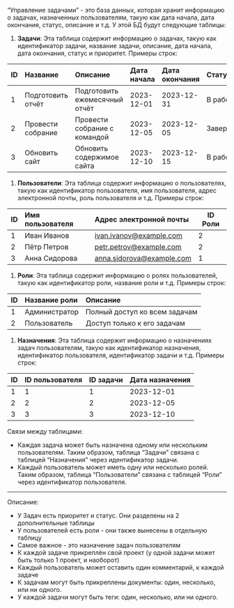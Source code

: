 “Управление задачами” - это база данных, которая хранит информацию о задачах, назначенных пользователям, такую как дата начала, дата окончания, статус, описание и т.д. У этой БД будут следующие таблицы:

1. **Задачи**: Эта таблица содержит информацию о задачах, такую как идентификатор задачи, название задачи, описание, дата начала, дата окончания, статус и приоритет. Примеры строк:

| **ID** | **Название**      | **Описание**                  | **Дата начала** | **Дата окончания** | **Статус** | **Приоритет** |
| :----- | :---------------- | :---------------------------- | :-------------- | :----------------- | :--------- | :------------ |
| 1      | Подготовить отчёт | Подготовить ежемесячный отчёт | 2023-12-01      | 2023-12-31         | В работе   | Высокий       |
| 2      | Провести собрание | Провести собрание с командой  | 2023-12-05      | 2023-12-05         | Завершено  | Низкий        |
| 3      | Обновить сайт     | Обновить содержимое сайта     | 2023-12-10      | 2023-12-15         | В работе   | Средний       |

1. **Пользователи**: Эта таблица содержит информацию о пользователях, такую как идентификатор пользователя, имя пользователя, адрес электронной почты, роль пользователя и т.д. Примеры строк:

| **ID** | **Имя пользователя** | **Адрес электронной почты** | ID Роли |
| :----- | :------------------- | :-------------------------- | ------- |
| 1      | Иван Иванов          | ivan.ivanov@example.com     | 2       |
| 2      | Пётр Петров          | petr.petrov@example.com     | 2       |
| 3      | Анна Сидорова        | anna.sidorova@example.com   | 1       |

1. **Роли**: Эта таблица содержит информацию о ролях пользователей, такую как идентификатор роли, название роли и т.д. Примеры строк:

| **ID** | **Название роли** | **Описание**                  |
| :----- | :---------------- | :---------------------------- |
| 1      | Администратор     | Полный доступ ко всем задачам |
| 2      | Пользователь      | Доступ только к его задачам   |

1. **Назначения**: Эта таблица содержит информацию о назначениях задач пользователям, такую как идентификатор назначения, идентификатор пользователя, идентификатор задачи и т.д. Примеры строк:

| **ID** | **ID пользователя** | **ID задачи** | **Дата назначения** |
| :----- | :------------------ | :------------ | :------------------ |
| 1      | 1                   | 1             | 2023-12-01          |
| 2      | 2                   | 2             | 2023-12-05          |
| 3      | 3                   | 3             | 2023-12-10          |

Связи между таблицами:

- Каждая задача может быть назначена одному или нескольким пользователям. Таким образом, таблица “Задачи” связана с таблицей “Назначения” через идентификатор задачи.
- Каждый пользователь может иметь одну или несколько ролей. Таким образом, таблица “Пользователи” связана с таблицей “Роли” через идентификатор пользователя.













































---

Описание:

* У Задач есть приоритет и статус. Они разделены на 2 дополнительные таблицы
* У пользователей есть роли - они также вынесены в отдельную таблицу
* Самое важное - это назначение задач пользователям
* К каждой задаче прикреплён свой проект (у одной задачи может быть только 1 проект, и наоборот)
* Каждый пользователь может оставить один комментарий, к каждой задаче 
* К задачам могут быть прикреплены документы: один, несколько, или ни одного.
* У каждой задачи могут быть теги: один, несколько, или ни одного.















































